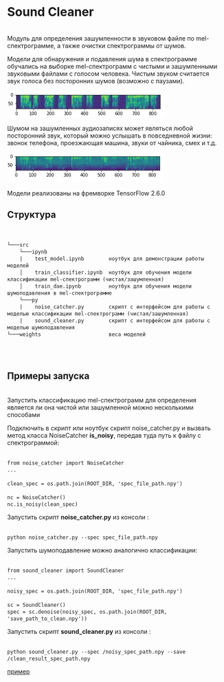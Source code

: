 # Sound Cleaner
<br>
Модуль для определения зашумленности в звуковом файле по mel-спектрограмме, а также очистки спектрограммы от шумов.<br>

Модели для обнаружения и подавления шума в спектрограмме обучались на выборке mel-спектрограмм с чистыми и зашумленными звуковыми файлами с голосом человека. Чистым звуком считается звук голоса без посторонних шумов (возможно с паузами).<br>

![alt text](img/clean_spec.png)

Шумом на зашумленных аудиозаписях может являться любой посторонний звук, который можно услышать в повседневной жизни: звонок телефона, проезжающая машина, звуки от чайника, смех и т.д.<br>

![alt text](img/noisy_spec.png)

Модели реализованы на фремворке TensorFlow 2.6.0 <br>


## Структура
<br>

```
└───src        
    └───ipynb
    |    test_model.ipynb        ноутбук для демонстрации работы моделей
    │    train_classifier.ipynb  ноутбук для обучения модели классификации mel-спектрограмм (чистая/зашумленная)
    │    train_dae.ipynb         ноутбук для обучения модели шумоподавления в mel-спектрограмме
    └───py
    |    noise_catcher.py        скрипт с интерфейсом для работы с моделью классификации mel-спектрограмм (чистая/зашумленная)
    |    sound_cleaner.py        скрипт с интерфейсом для работы с моделью шумоподавления
└───weights                      веса моделей
```
<br><br>

## Примеры запуска
<br>
Запустить классификацию mel-спектрограмм для определения является ли она чистой или зашумленной можно несколькими способами<br>

Подключить в скрипт или ноутбук скрипт noise_catcher.py и вызвать метод класса NoiseCatcher **is_noisy**, передав туда путь к файлу с спектрограммой:

<pre><code>
from noise_catcher import NoiseCatcher
...

clean_spec = os.path.join(ROOT_DIR, 'spec_file_path.npy')

nc = NoiseCatcher()
nc.is_noisy(clean_spec)
</code></pre>


Запустить скрипт **noise_catcher.py** из консоли :

<pre><code>
python noise_catcher.py --spec spec_file_path.npy
</code></pre>

Запустить шумоподавление можно аналогично классификации:

<pre><code>
from sound_cleaner import SoundCleaner
...

noisy_spec = os.path.join(ROOT_DIR, 'spec_file_path.npy')

sc = SoundCleaner()
spec = sc.denoise(noisy_spec, os.path.join(ROOT_DIR, 'save_path_to_clean.npy'))
</code></pre>

Запустить скрипт **sound_cleaner.py** из консоли :

<pre><code>
python sound_cleaner.py --spec /noisy_spec_path.npy --save /clean_result_spec_path.npy
</code></pre>

[пример](https://github.com/keymkm/SoundCleaner/blob/master/src/ipynb/test_model.ipynb)
